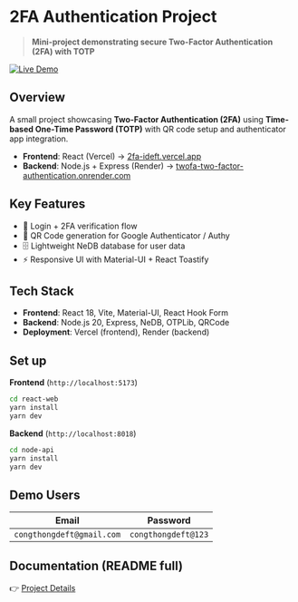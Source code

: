 # 2FA Authentication Project

> **Mini-project demonstrating secure Two-Factor Authentication (2FA) with TOTP**

[![Live Demo](https://img.shields.io/badge/🚀_Live_Demo-Visit_Here-2ea44f?style=for-the-badge)](https://2fa-ideft.vercel.app)

## Overview
A small project showcasing **Two-Factor Authentication (2FA)** using **Time-based One-Time Password (TOTP)** with QR code setup and authenticator app integration.

- **Frontend**: React (Vercel) → [2fa-ideft.vercel.app](https://2fa-ideft.vercel.app)  
- **Backend**: Node.js + Express (Render) → [twofa-two-factor-authentication.onrender.com](https://twofa-two-factor-authentication.onrender.com)  

## Key Features
- 🔐 Login + 2FA verification flow  
- 📱 QR Code generation for Google Authenticator / Authy  
- 🗄️ Lightweight NeDB database for user data  
- ⚡ Responsive UI with Material-UI + React Toastify  

## Tech Stack
- **Frontend**: React 18, Vite, Material-UI, React Hook Form  
- **Backend**: Node.js 20, Express, NeDB, OTPLib, QRCode  
- **Deployment**: Vercel (frontend), Render (backend)  

## Set up

**Frontend** (`http://localhost:5173`)
```bash
cd react-web
yarn install
yarn dev
```

**Backend** (`http://localhost:8018`)
```bash
cd node-api
yarn install
yarn dev
```


## Demo Users

| Email                        | Password                                    |
|-------------------------     |-------------------------|
| `congthongdeft@gmail.com`    | `congthongdeft@123`     |


## Documentation (README full)
👉 [Project Details](./README.full.md)
